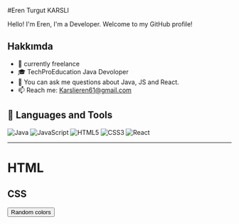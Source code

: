 #Eren Turgut KARSLI

Hello! I'm Eren, I'm a Developer. Welcome to my GitHub profile!

## Hakkımda

- 💼 currently freelance
- 🎓 TechProEducation Java Devoloper
- 💬 You can ask me questions about Java, JS and React.
- 📫 Reach me: Karslieren61@gmail.com

## 🔧 Languages ​​and Tools

![Java](https://img.shields.io/badge/Java-ED8B00?style=for-the-badge&logo=java&logoColor=white)
![JavaScript](https://img.shields.io/badge/JavaScript-F7DF1E?style=for-the-badge&logo=javascript&logoColor=black)
![HTML5](https://img.shields.io/badge/HTML5-E34F26?style=for-the-badge&logo=html5&logoColor=white)
![CSS3](https://img.shields.io/badge/CSS3-1572B6?style=for-the-badge&logo=css3&logoColor=white)
![React](https://img.shields.io/badge/React-20232A?style=for-the-badge&logo=react&logoColor=61DAFB)

---

<!DOCTYPE html>
<html lang="en">
<head>
    <meta charset="UTF-8">
    <meta name="viewport" content="width=device-width, initial-scale=1.0">
    <link rel="stylesheet" href="https://fonts.googleapis.com/css2?family=Montserrat:wght@500;700&amp;display=swap">
    <link rel="stylesheet" href="style.css">
    <script defer type="module" src="main.js"></script>
    <title>Document</title>
</head>
<body>
    <div id="app">
        <canvas id="webgl-canvas"></canvas>
        <div class="hero">
          <h1>HTML</h1>
          <h2>CSS</h2>
        </div>
        <div class="buttons">
          <button type="button" id="colors-btn">
            Random colors
          </button>
        </div>
      </div>
      
</body>
</html>
